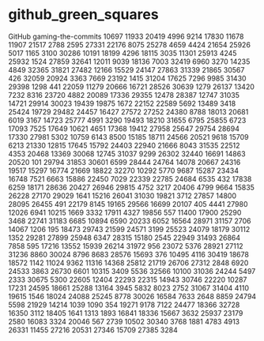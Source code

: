 # github_green_squares
GitHub gaming-the-commits
10697
11933
20419
4996
9214
17830
11678
11907
21517
2788
2595
27331
22176
8075
25278
4659
4424
21654
25926
5017
1165
3100
30286
10191
18199
4296
18115
3035
11301
25913
4245
25932
1524
27859
32641
12011
9039
18136
7003
32419
6960
3270
14235
4849
32365
31821
27482
12166
15529
24147
27863
31339
21865
30567
426
32059
20924
3363
7669
23192
1415
31204
17625
7296
9985
31430
29398
1298
441
22059
11279
20666
16721
28526
30639
1279
26137
13420
7232
8316
23720
4882
20089
17336
29355
12478
28387
12747
31035
14721
29914
30023
19439
19875
1672
22152
22589
5692
13489
3418
25424
19729
29482
24457
16427
27572
27252
24380
8788
18013
20681
6019
3167
14723
25777
4991
3290
19493
18210
31655
6795
25855
6723
17093
7525
17649
10621
4651
17368
19412
27958
25647
29754
28694
17330
27981
5302
10759
6143
8500
15185
18711
24566
20521
9618
15709
6213
21330
12815
17645
15792
24403
22940
21666
8043
31535
22512
4353
20468
13369
30068
12745
31037
9299
26302
32440
16691
14863
20520
101
29794
31853
30601
6599
28444
24764
14078
20667
24316
19517
15297
16774
21669
18822
32270
10292
5770
9687
15287
23434
16748
7521
6663
15886
22450
7029
22339
22785
24684
6535
432
17838
6259
18171
28636
20427
26946
29815
4752
3217
20406
4799
9664
15835
26228
27170
29029
1641
15216
26041
31030
19821
3712
27857
14800
28095
26455
491
22179
8145
19165
29566
16699
20107
405
4441
27980
12026
6941
10215
1669
3332
17911
4327
19856
557
11400
17900
25290
3468
22741
31183
6685
10894
6590
20233
6052
16564
28971
31157
2706
14067
1206
195
18473
29743
21599
24571
3199
25523
24079
18179
30112
1352
29281
27899
25948
6347
28315
15180
2545
22949
31493
26864
7858
595
17216
13552
15939
26214
31972
956
23072
5376
28921
27112
31236
8860
30024
8796
8683
28576
15693
376
10495
4116
30419
18678
18572
1142
11024
9362
11316
14368
25812
21719
26706
27312
2848
6920
24533
3863
26730
6601
10315
3409
5536
32566
10100
31036
24244
5497
2333
30675
5300
22605
12404
22293
22315
14943
30746
22220
10287
17231
24595
18661
25288
13164
3945
5832
8023
2752
31067
31404
4110
19615
1546
18024
24088
25245
8778
30026
16584
7633
2648
8859
24794
5598
21929
14214
1039
1090
354
19271
9178
7122
24477
18366
32728
16350
3112
18405
1641
1313
1893
16841
18336
15667
3632
25937
23179
2580
16083
3324
20046
567
2739
10502
30340
3768
1881
4783
4913
26331
11455
27216
20531
27346
15709
27385
3284
